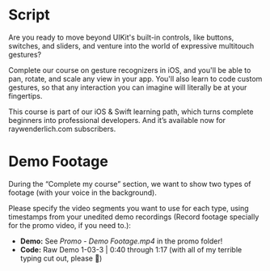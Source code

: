 # Script

Are you ready to move beyond UIKit's built-in controls, like buttons, switches, and sliders, and venture into the world of expressive multitouch gestures?

Complete our course on gesture recognizers in iOS, and you'll be able to pan, rotate, and scale any view in your app. You'll also learn to code custom gestures, so that any interaction you can imagine will literally be at your fingertips.

This course is part of our iOS & Swift learning path, which turns complete beginners into professional developers. And it’s available now for raywenderlich.com subscribers.  


# Demo Footage

During the “Complete my course” section, we want to show two types of footage (with your voice in the background).

Please specify the video segments you want to use for each type, using timestamps from your unedited demo recordings
(Record footage specially for the promo video, if you need to.): 

* **Demo:** See *Promo - Demo Footage.mp4* in the promo folder!
* **Code:** Raw Demo 1-03-3 | 0:40 through 1:17 (with all of my terrible typing cut out, please 🤭)
